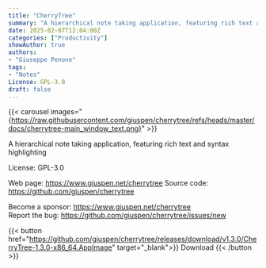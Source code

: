 ```yaml
---
title: "CherryTree"
summary: "A hierarchical note taking application, featuring rich text and syntax highlighting"
date: 2025-02-07T12:04:00Z
categories: ["Productivity"]
showAuthor: true
authors:
- "Giuseppe Penone"
tags: 
- "Notes"
License: GPL-3.0
draft: false
---
```


{{< carousel images="{https://raw.githubusercontent.com/giuspen/cherrytree/refs/heads/master/docs/cherrytree-main_window_text.png}" >}}

A hierarchical note taking application, featuring rich text and syntax highlighting

License: GPL-3.0

Web page: <https://www.giuspen.net/cherrytree>
Source code: <https://github.com/giuspen/cherrytree>

Become a sponsor: <https://www.giuspen.net/cherrytree>  
Report the bug: <https://github.com/giuspen/cherrytree/issues/new>  

{{< button href="https://github.com/giuspen/cherrytree/releases/download/v1.3.0/CherryTree-1.3.0-x86_64.AppImage" target="_blank">}}
Download
{{< /button >}}